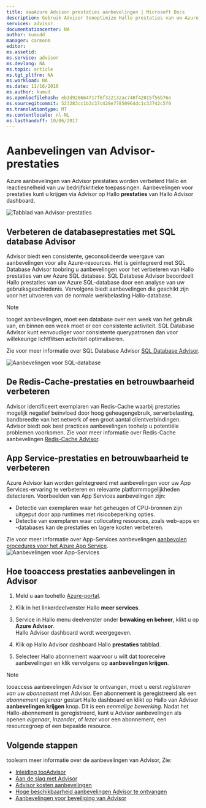 ```yaml
---
title: aaaAzure Advisor prestaties aanbevelingen | Microsoft Docs
description: Gebruik Advisor toooptimize Hallo prestaties van uw Azure-implementaties.
services: advisor
documentationcenter: NA
author: kumudd
manager: carmonm
editor: 
ms.assetid: 
ms.service: advisor
ms.devlang: NA
ms.topic: article
ms.tgt_pltfrm: NA
ms.workload: NA
ms.date: 11/16/2016
ms.author: kumud
ms.openlocfilehash: eb3d928664717f6f322132ac740f42015f56b76e
ms.sourcegitcommit: 523283cc1b3c37c428e77850964dc1c33742c5f0
ms.translationtype: MT
ms.contentlocale: nl-NL
ms.lasthandoff: 10/06/2017
---
```

# <a name="advisor-performance-recommendations"></a>Aanbevelingen van Advisor-prestaties

Azure aanbevelingen van Advisor prestaties worden verbeterd Hallo en reactiesnelheid van uw bedrijfskritieke toepassingen. Aanbevelingen voor prestaties kunt u krijgen via Advisor op Hallo **prestaties** van Hallo Advisor dashboard.

![Tabblad van Advisor-prestaties](./media/advisor-performance-recommendations/advisor-performance-tab.png)

## <a name="improve-database-performance-with-sql-db-advisor"></a>Verbeteren de databaseprestaties met SQL database Advisor

Advisor biedt een consistente, geconsolideerde weergave van aanbevelingen voor alle Azure-resources. Het is geïntegreerd met SQL Database Advisor toobring u aanbevelingen voor het verbeteren van Hallo prestaties van uw Azure SQL database. SQL Database Advisor beoordeelt Hallo prestaties van uw Azure SQL-database door een analyse van uw gebruiksgeschiedenis. Vervolgens biedt aanbevelingen die geschikt zijn voor het uitvoeren van de normale werkbelasting Hallo-database. 

> [!NOTE]
> tooget aanbevelingen, moet een database over een week van het gebruik van, en binnen een week moet er een consistente activiteit. SQL Database Advisor kunt eenvoudiger voor consistente querypatronen dan voor willekeurige lichtflitsen activiteit optimaliseren.

Zie voor meer informatie over SQL Database Advisor [SQL Database Advisor](https://azure.microsoft.com/en-us/documentation/articles/sql-database-advisor/).

![Aanbevelingen voor SQL-database](./media/advisor-performance-recommendations/advisor-performance-sql.png)

## <a name="improve-redis-cache-performance-and-reliability"></a>De Redis-Cache-prestaties en betrouwbaarheid verbeteren

Advisor identificeert exemplaren van Redis-Cache waarbij prestaties mogelijk negatief beïnvloed door hoog geheugengebruik, serverbelasting, bandbreedte van het netwerk of een groot aantal clientverbindingen. Advisor biedt ook best practices aanbevelingen toohelp u potentiële problemen voorkomen. Zie voor meer informatie over Redis-Cache aanbevelingen [Redis-Cache Advisor](https://azure.microsoft.com/en-us/documentation/articles/cache-configure/#redis-cache-advisor).


## <a name="improve-app-service-performance-and-reliability"></a>App Service-prestaties en betrouwbaarheid te verbeteren

Azure Advisor kan worden geïntegreerd met aanbevelingen voor uw App Services-ervaring te verbeteren en relevante platformmogelijkheden detecteren. Voorbeelden van App Services aanbevelingen zijn:
* Detectie van exemplaren waar het geheugen of CPU-bronnen zijn uitgeput door app runtimes met risicobeperking opties.
* Detectie van exemplaren waar collocating resources, zoals web-apps en -databases kan de prestaties en lagere kosten verbeteren. 

Zie voor meer informatie over App-Services aanbevelingen [aanbevolen procedures voor het Azure App Service](https://azure.microsoft.com/en-us/documentation/articles/app-service-best-practices/).
![Aanbevelingen voor App-Services](./media/advisor-performance-recommendations/advisor-performance-app-service.png)

## <a name="how-tooaccess-performance-recommendations-in-advisor"></a>Hoe tooaccess prestaties aanbevelingen in Advisor

1. Meld u aan toohello [Azure-portal](https://portal.azure.com).

2. Klik in het linkerdeelvenster Hallo **meer services**.

3. Service in Hallo menu deelvenster onder **bewaking en beheer**, klikt u op **Azure Advisor**.  
 Hallo Advisor dashboard wordt weergegeven.

4. Klik op Hallo Advisor dashboard Hallo **prestaties** tabblad.

5. Selecteer Hallo abonnement waarvoor u wilt dat tooreceive aanbevelingen en klik vervolgens op **aanbevelingen krijgen**.

> [!NOTE]
> tooaccess aanbevelingen Advisor te ontvangen, moet u eerst *registreren van uw abonnement* met Advisor. Een abonnement is geregistreerd als een *abonnement eigenaar* gestart Hallo dashboard en klikt op Hallo van Advisor **aanbevelingen krijgen** knop. Dit is een *eenmalige bewerking*. Nadat het Hallo-abonnement is geregistreerd, kunt u Advisor aanbevelingen als openen *eigenaar*, *Inzender*, of *lezer* voor een abonnement, een resourcegroep of een bepaalde resource.

## <a name="next-steps"></a>Volgende stappen

toolearn meer informatie over de aanbevelingen van Advisor, Zie:

* [Inleiding tooAdvisor](advisor-overview.md)
* [Aan de slag met Advisor](advisor-get-started.md)
* [Advisor kosten aanbevelingen](advisor-performance-recommendations.md)
* [Hoge beschikbaarheid aanbevelingen Advisor te ontvangen](advisor-high-availability-recommendations.md)
* [Aanbevelingen voor beveiliging van Advisor](advisor-security-recommendations.md)

